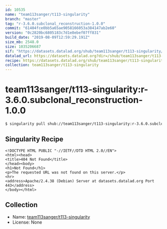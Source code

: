 ```yaml
---
id: 10535
name: "team113sanger/t113-singularity"
branch: "master"
tag: "r-3.6.0.subclonal_reconstruction-1.0.0"
commit: "61404fce0bb5a65ae9058166053a384147ab2e60"
version: "0c2820bc6805183c7d1e8ebef07ff831"
build_date: "2019-08-09T12:59:29.191Z"
size_mb: 2548.0
size: 1035206687
sif: "https://datasets.datalad.org/shub/team113sanger/t113-singularity/r-3.6.0.subclonal_reconstruction-1.0.0/2019-08-09-61404fce-0c2820bc/0c2820bc6805183c7d1e8ebef07ff831.sif"
datalad_url: https://datasets.datalad.org?dir=/shub/team113sanger/t113-singularity/r-3.6.0.subclonal_reconstruction-1.0.0/2019-08-09-61404fce-0c2820bc/
recipe: https://datasets.datalad.org/shub/team113sanger/t113-singularity/r-3.6.0.subclonal_reconstruction-1.0.0/2019-08-09-61404fce-0c2820bc/Singularity
collection: team113sanger/t113-singularity
---
```


# team113sanger/t113-singularity:r-3.6.0.subclonal_reconstruction-1.0.0

```bash
$ singularity pull shub://team113sanger/t113-singularity:r-3.6.0.subclonal_reconstruction-1.0.0
```

## Singularity Recipe

```singularity
<!DOCTYPE HTML PUBLIC "-//IETF//DTD HTML 2.0//EN">
<html><head>
<title>404 Not Found</title>
</head><body>
<h1>Not Found</h1>
<p>The requested URL was not found on this server.</p>
<hr>
<address>Apache/2.4.38 (Debian) Server at datasets.datalad.org Port 443</address>
</body></html>
```

## Collection

 - Name: [team113sanger/t113-singularity](https://github.com/team113sanger/t113-singularity)
 - License: None

